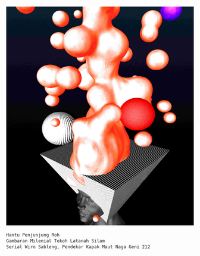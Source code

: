 
![hpr](HPR_v2_LOW.jpg)

```
Hantu Penjunjung Roh 
Gambaran Milenial Tokoh Latanah Silam 
Serial Wiro Sableng, Pendekar Kapak Maut Naga Geni 212
```
